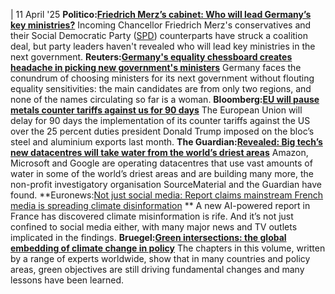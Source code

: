 | 11 April '25
**Politico:[Friedrich Merz’s cabinet: Who will lead Germany’s key ministries?](https://www.politico.eu/article/friedrich-merz-germany-spd-cdu-csu-cabinet-who-will-lead-key-ministries/)**
Incoming Chancellor Friedrich Merz's conservatives and their Social Democratic Party ([SPD](https://www.cleanenergywire.org/experts/spd-social-democratic-party)) counterparts have struck a coalition deal, but party leaders haven't revealed who will lead key ministries in the next government.
**Reuters:[Germany's equality chessboard creates headache in picking new government's ministers](https://www.reuters.com/world/europe/germanys-equality-chessboard-creates-headache-picking-new-governments-ministers-2025-04-10/)**
Germany faces the conundrum of choosing ministers for its next government without flouting equality sensitivities: the main candidates are from only two regions, and none of the names circulating so far is a woman.
**Bloomberg:[EU will pause metals counter tariffs against us for 90 days](https://www.bloomberg.com/news/articles/2025-04-10/eu-weighs-pausing-metals-counter-tariffs-against-us-for-90-days)**
The European Union will delay for 90 days the implementation of its counter tariffs against the US over the 25 percent duties president Donald Trump imposed on the bloc’s steel and aluminium exports last month.
**The Guardian:[Revealed: Big tech’s new datacentres will take water from the world’s driest areas](https://www.theguardian.com/environment/2025/apr/09/big-tech-datacentres-water)**
Amazon, Microsoft and Google are operating datacentres that use vast amounts of water in some of the world’s driest areas and are building many more, the non-profit investigatory organisation SourceMaterial and the Guardian have found.
**Euronews:[Not just social media: Report claims mainstream French media is spreading climate disinformation](https://www.euronews.com/green/2025/04/10/climate-disinformation-french-mainstream-media) **
A new AI-powered report in France has discovered climate misinformation is rife. And it’s not just confined to social media either, with many major news and TV outlets implicated in the findings.
**Bruegel:[Green intersections: the global embedding of climate change in policy](https://www.bruegel.org/book/green-intersections-global-embedding-climate-change-policy)**
The chapters in this volume, written by a range of experts worldwide, show that in many countries and policy areas, green objectives are still driving fundamental changes and many lessons have been learned.